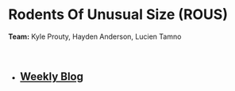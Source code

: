 # Rodents Of Unusual Size (ROUS)

**Team:**
Kyle Prouty,
Hayden Anderson,
Lucien Tamno 

<br/>

- ## [Weekly Blog](https://github.com/RodentsOfUnusualSize/RodentsOfUnusualSize/wiki) 



